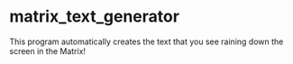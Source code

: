 # matrix_text_generator
This program automatically creates the text that you see raining down the screen in the Matrix!
